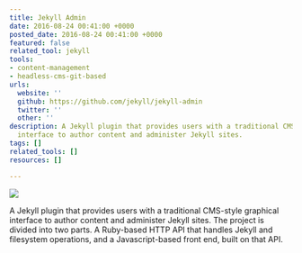 ```yaml
---
title: Jekyll Admin
date: 2016-08-24 00:41:00 +0000
posted_date: 2016-08-24 00:41:00 +0000
featured: false
related_tool: jekyll
tools:
- content-management
- headless-cms-git-based
urls:
  website: ''
  github: https://github.com/jekyll/jekyll-admin
  twitter: ''
  other: ''
description: A Jekyll plugin that provides users with a traditional CMS-style graphical
  interface to author content and administer Jekyll sites.
tags: []
related_tools: []
resources: []

---
```

![](https://cloud.githubusercontent.com/assets/282759/17258537/62e23ed6-5595-11e6-89b0-31c787f0492a.png)

A Jekyll plugin that provides users with a traditional CMS-style graphical interface to author content and administer Jekyll sites. The project is divided into two parts. A Ruby-based HTTP API that handles Jekyll and filesystem operations, and a Javascript-based front end, built on that API.
